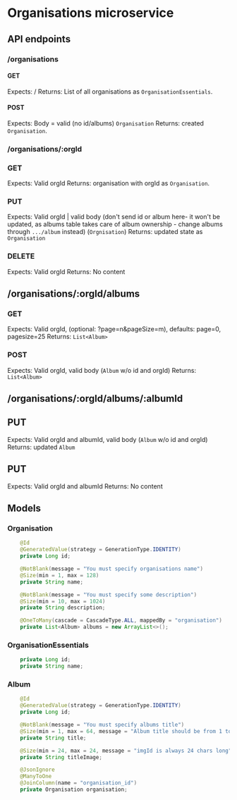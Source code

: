 # Organisations microservice

## API endpoints

### /organisations

#### GET

Expects: /
Returns: List of all organisations as `OrganisationEssentials`.

#### POST

Expects: Body = valid (no id/albums) `Organisation`
Returns: created `Organisation`.

### /organisations/:orgId

### GET

Expects: Valid orgId
Returns: organisation with orgId as `Organisation`.

### PUT

Expects: Valid orgId | valid body (don't send id or album here- it won't be updated, as albums table takes care of album ownership - change albums through `.../album` instead) (`Orgnisation`)
Returns: updated state as `Organisation`

### DELETE

Expects: Valid orgId
Returns: No content

## /organisations/:orgId/albums

### GET

Expects: Valid orgId, (optional: ?page=n&pageSize=m), defaults: page=0, pagesize=25
Returns: `List<Album>`

### POST

Expects: Valid orgId, valid body (`Album` w/o id and orgId)
Returns: `List<Album>`

## /organisations/:orgId/albums/:albumId

## PUT

Expects: Valid orgId and albumId, valid body (`Album` w/o id and orgId)
Returns: updated `Album`

## PUT

Expects: Valid orgId and albumId
Returns: No content

## Models

### Organisation

```java
    @Id
    @GeneratedValue(strategy = GenerationType.IDENTITY)
    private Long id;

    @NotBlank(message = "You must specify organisations name")
    @Size(min = 1, max = 128)
    private String name;

    @NotBlank(message = "You must specify some description")
    @Size(min = 10, max = 1024)
    private String description;

    @OneToMany(cascade = CascadeType.ALL, mappedBy = "organisation")
    private List<Album> albums = new ArrayList<>();
```

### OrganisationEssentials

```java
    private Long id;
    private String name;
```

### Album

```java
    @Id
    @GeneratedValue(strategy = GenerationType.IDENTITY)
    private Long id;

    @NotBlank(message = "You must specify albums title")
    @Size(min = 1, max = 64, message = "Album title should be from 1 to 64 characters long.")
    private String title;

    @Size(min = 24, max = 24, message = "imgId is always 24 chars long")
    private String titleImage;

    @JsonIgnore
    @ManyToOne
    @JoinColumn(name = "organisation_id")
    private Organisation organisation;
```
